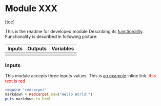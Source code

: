 # Module XXX



[toc]



This is the readme for developed module Describing its <u>functionality</u>. Functionality is described in following picture:

| Inputs | Outputs | Variables |
| ------ | ------- | --------- |
|        |         |           |

### Inputs

This module accepts three inputs values. This is [an example](http://example.com/ "Title") inline link. <span style="color:red">this text is red</span>


```ruby
require 'redcarpet'
markdown = Redcarpet.new("Hello World!")
puts markdown.to_html
```



